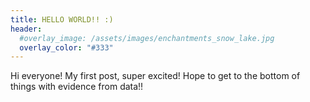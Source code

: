 ```yaml
---
title: HELLO WORLD!! :)
header:
  #overlay_image: /assets/images/enchantments_snow_lake.jpg
  overlay_color: "#333"
---
```


Hi everyone! My first post, super excited!
Hope to get to the bottom of things with evidence from data!!
